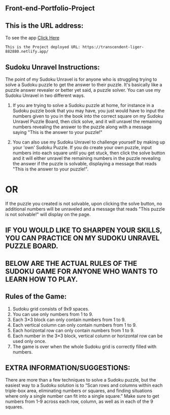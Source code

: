 ## Front-end-Portfolio-Project
## This is the URL address:
To see the app [Click Here](https://transcendent-liger-882880.netlify.app/)
```
This is the Project deployed URL: https://transcendent-liger-882880.netlify.app/
```

## Sudoku Unravel Instructions:
The point of my Sudoku Unravel is for anyone who is struggling trying to solve a Sudoku puzzle to get the answer to their puzzle. It's basically like a puzzle answer revealer or better yet said, a puzzle solver. You can use my Sudoku Unravel in two different ways.

1. If you are trying to solve a Sudoku puzzle at home, for instance in a Sudoku puzzle book that you may have, you just would have to input the numbers given to you in the book into the correct square on my Sudoku Unravel Puzzle Board, then click solve, and it will unravel the remaining numbers revealing the answer to the puzzle along with a message saying "This is the answer to your puzzle!"

2. You can also use my Sudoku Unravel to challenge yourself by making up your 'own' Sudoku Puzzle. If you do create your own puzzle, input numbers into each square until you get stuck, then click the solve button and it will either unravel the remaining numbers in the puzzle revealing the answer if the puzzle is solvable, displaying a message that reads "This is the answer to your puzzle!".
#              OR
If the puzzle you created is not solvable, upon clicking the solve button, no additional numbers will be unraveled and a message that reads "This puzzle is not solvable!" will display on the page.

## IF YOU WOULD LIKE TO SHARPEN YOUR SKILLS, YOU CAN PRACTICE ON MY SUDOKU UNRAVEL PUZZLE BOARD. 

## BELOW ARE THE ACTUAL RULES OF THE SUDOKU GAME FOR ANYONE WHO WANTS TO LEARN HOW TO PLAY.
 
## Rules of the Game:
1. Sudoku grid consists of 9x9 spaces.
2. You can use only numbers from 1 to 9.
3. Each 3×3 block can only contain numbers from 1 to 9.
4. Each vertical column can only contain numbers from 1 to 9.
5. Each horizontal row can only contain numbers from 1 to 9.
6. Each number in the 3×3 block, vertical column or horizontal row can be used only once.
7. The game is over when the whole Sudoku grid is correctly filled with numbers.

## EXTRA INFORMATION/SUGGESTIONS: 
There are more than a few techniques to solve a Sudoku puzzle, but the easiest way to a Sudoku solution is to “Scan rows and columns within each triple-box area, eliminating numbers or squares, and finding situations where only a single number can fit into a single square.” 
Make sure to get numbers from 1-9 across each row, column, as well as in each of the 9 squares.
